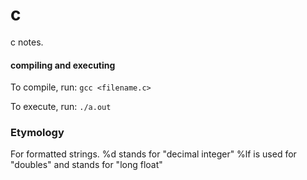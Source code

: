 # c
c notes.

#### compiling and executing
To compile, run: `gcc <filename.c>`

To execute, run: `./a.out`

### Etymology
For formatted strings.
%d stands for "decimal integer"
%lf is used for "doubles" and stands for "long float"